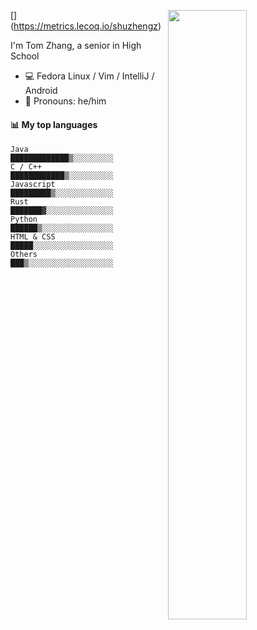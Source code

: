 [<img align="right" width="50%" src="https://github-readme-stats.vercel.app/api?username=Shuzhengz&count_private=true&show_icons=true&title_color=fff&icon_color=79ff97&text_color=9f9f9f&bg_color=151515">] (https://metrics.lecoq.io/shuzhengz)
  
I'm Tom Zhang, a senior in High School
  
-   :computer: Fedora Linux / Vim / IntelliJ / Android
-   :man: Pronouns: he/him

#### :bar_chart: My top languages

<!--START_SECTION:waka-->
```text
Java          █████████████▒░░░░░░░░░
C / C++       ████████████▒░░░░░░░░░░
Javascript    █████████▒░░░░░░░░░░░░░
Rust          ███████▓░░░░░░░░░░░░░░░
Python        ██████▒░░░░░░░░░░░░░░░░
HTML & CSS    █████░░░░░░░░░░░░░░░░░░
Others        ███▒░░░░░░░░░░░░░░░░░░░
```
<!--END_SECTION:waka-->
